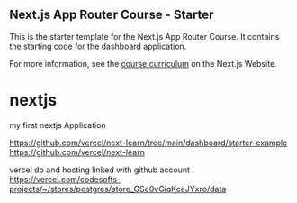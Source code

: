 ## Next.js App Router Course - Starter

This is the starter template for the Next.js App Router Course. It contains the starting code for the dashboard application.

For more information, see the [course curriculum](https://nextjs.org/learn) on the Next.js Website.

# nextjs

my first nextjs Application

https://github.com/vercel/next-learn/tree/main/dashboard/starter-example
https://github.com/vercel/next-learn

vercel db and hosting linked with github account
https://vercel.com/codesofts-projects/~/stores/postgres/store_GSe0vGiqKceJYxro/data
